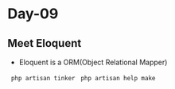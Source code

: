 # Day-09

## Meet Eloquent

-   Eloquent is a ORM(Object Relational Mapper)

` php artisan tinker`
` php artisan help make`
